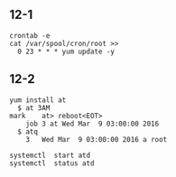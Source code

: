 12-1
----

    crontab -e 
    cat /var/spool/cron/root >>
      0 23 * * * yum update -y
      
12-2
----

    yum install at  
      $ at 3AM
    mark    at> reboot<EOT>
        job 3 at Wed Mar  9 03:00:00 2016
      $ atq
        3	Wed Mar  9 03:00:00 2016 a root
        
    systemctl  start atd
    systemctl  status atd